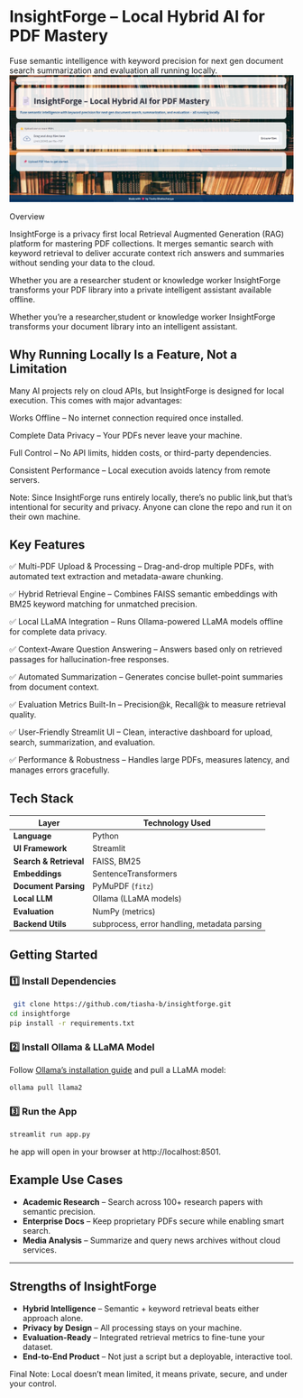 
# InsightForge – Local Hybrid AI for PDF Mastery

Fuse semantic intelligence with keyword precision for next gen document search summarization and evaluation all running locally.
![InsightForge Screenshot](images/front_page_pdfapp.png)


 Overview

InsightForge is a privacy first local Retrieval Augmented Generation (RAG) platform for mastering PDF collections.
It merges semantic search with keyword retrieval to deliver accurate context rich answers and summaries without sending your data to the cloud.

Whether you are a researcher student or knowledge worker InsightForge transforms your PDF library into a private intelligent assistant available offline.

Whether you’re a researcher,student or knowledge worker InsightForge transforms your document library into an intelligent assistant.

##  Why Running Locally Is a Feature, Not a Limitation

Many AI projects rely on cloud APIs, but InsightForge is designed for local execution.
This comes with major advantages:

Works Offline – No internet connection required once installed.

Complete Data Privacy – Your PDFs never leave your machine.

Full Control – No API limits, hidden costs, or third-party dependencies.

Consistent Performance – Local execution avoids latency from remote servers.

Note: Since InsightForge runs entirely locally, there’s no public link,but that’s intentional for security and privacy. Anyone can clone the repo and run it on their own machine.



## Key Features

✅ Multi-PDF Upload & Processing – Drag-and-drop multiple PDFs, with automated text extraction and metadata-aware chunking.

✅ Hybrid Retrieval Engine – Combines FAISS semantic embeddings with BM25 keyword matching for unmatched precision.

✅ Local LLaMA Integration – Runs Ollama-powered LLaMA models offline for complete data privacy.

✅ Context-Aware Question Answering – Answers based only on retrieved passages for hallucination-free responses.

✅ Automated Summarization – Generates concise bullet-point summaries from document context.

✅ Evaluation Metrics Built-In – Precision@k, Recall@k to measure retrieval quality.

✅ User-Friendly Streamlit UI – Clean, interactive dashboard for upload, search, summarization, and evaluation.

✅ Performance & Robustness – Handles large PDFs, measures latency, and manages errors gracefully.

##  Tech Stack

| Layer               | Technology Used                          |
|---------------------|------------------------------------------|
| **Language**        | Python                                   |
| **UI Framework**    | Streamlit                                |
| **Search & Retrieval** | FAISS, BM25                           |
| **Embeddings**      | SentenceTransformers                     |
| **Document Parsing**| PyMuPDF (`fitz`)                         |
| **Local LLM**       | Ollama (LLaMA models)                     |
| **Evaluation**      | NumPy (metrics)                          |
| **Backend Utils**   | subprocess, error handling, metadata parsing |


##  Getting Started

### 1️⃣ Install Dependencies
```bash
 git clone https://github.com/tiasha-b/insightforge.git
cd insightforge
pip install -r requirements.txt
```
### 2️⃣ Install Ollama & LLaMA Model
Follow [Ollama’s installation guide](https://ollama.ai/) and pull a LLaMA model:
```bash
ollama pull llama2
```
### 3️⃣ Run the App
```bash
streamlit run app.py
```
he app will open in your browser at http://localhost:8501.
##  Example Use Cases

-  **Academic Research** – Search across 100+ research papers with semantic precision.  
-  **Enterprise Docs** – Keep proprietary PDFs secure while enabling smart search.  
-  **Media Analysis** – Summarize and query news archives without cloud services.  

---

##  Strengths of InsightForge

- **Hybrid Intelligence** – Semantic + keyword retrieval beats either approach alone.  
- **Privacy by Design** – All processing stays on your machine.  
- **Evaluation-Ready** – Integrated retrieval metrics to fine-tune your dataset.  
- **End-to-End Product** – Not just a script but a deployable, interactive tool.  

Final Note: Local doesn’t mean limited, it means private, secure, and under your control.

